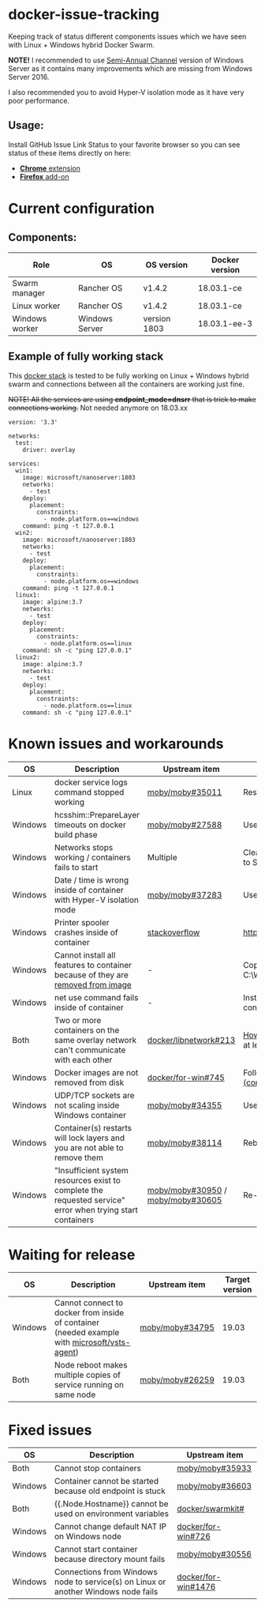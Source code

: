 # docker-issue-tracking
Keeping track of status different components issues which we have seen with Linux + Windows hybrid Docker Swarm.

**NOTE!** I recommended to use [Semi-Annual Channel](https://docs.microsoft.com/en-us/windows-server/get-started/semi-annual-channel-overview) version of Windows Server as it contains many improvements which are missing from Windows Server 2016.

I also recommended you to avoid Hyper-V isolation mode as it have very poor performance.

## Usage:
Install GitHub Issue Link Status to your favorite browser so you can see status of these items directly on here:
- [**Chrome** extension](https://chrome.google.com/webstore/detail/github-issue-link-status/nbiddhncecgemgccalnoanpnenalmkic)
- [**Firefox** add-on](https://addons.mozilla.org/en-US/firefox/addon/github-issue-link-status/)

# Current configuration
## Components:
| Role           | OS             | OS version   | Docker version               |
| -------------- | -------------- | ------------ | ---------------------------- |
| Swarm manager  | Rancher OS     | v1.4.2       | 18.03.1-ce                   |
| Linux worker   | Rancher OS     | v1.4.2       | 18.03.1-ce                   |
| Windows worker | Windows Server | version 1803 | 18.03.1-ee-3                 |

## Example of fully working stack

This [docker stack](https://docs.docker.com/engine/reference/commandline/stack_deploy/) is tested to be fully working on Linux + Windows hybrid swarm and connections between all the containers are working just fine.

~~NOTE! All the services are using **endpoint_mode=dnsrr** that is trick to make connections working.~~
Not needed anymore on 18.03.xx
```
version: '3.3'

networks:
  test:
    driver: overlay

services:
  win1:
    image: microsoft/nanoserver:1803
    networks:
      - test
    deploy:
      placement:
        constraints:
          - node.platform.os==windows
    command: ping -t 127.0.0.1
  win2:
    image: microsoft/nanoserver:1803
    networks:
      - test
    deploy:
      placement:
        constraints:
          - node.platform.os==windows
    command: ping -t 127.0.0.1
  linux1:
    image: alpine:3.7
    networks:
      - test
    deploy:
      placement:
        constraints:
          - node.platform.os==linux
    command: sh -c "ping 127.0.0.1"
  linux2:
    image: alpine:3.7
    networks:
      - test
    deploy:
      placement:
        constraints:
          - node.platform.os==linux
    command: sh -c "ping 127.0.0.1"
```


# Known issues and workarounds
| OS      | Description                                                                 | Upstream item          | Workaround / solution                                                                   |
| ------- | --------------------------------------------------------------------------- | ---------------------- | --------------------------------------------------------------------------------------- |
| Linux   | docker service logs command stopped working | [moby/moby#35011](https://github.com/moby/moby/issues/35011) | Restart all Swarm managers one by one |
| Windows | hcsshim::PrepareLayer timeouts on docker build phase | [moby/moby#27588](https://github.com/moby/moby/issues/27588) | Use Core version of Windows Server |
| Windows | Networks stops working / containers fails to start | Multiple | Clear networks with [this](https://github.com/MicrosoftDocs/Virtualization-Documentation/tree/master/windows-server-container-tools/CleanupContainerHostNetworking) script and join node back to Swarm |
| Windows | Date / time is wrong inside of container with Hyper-V isolation mode | [moby/moby#37283](https://github.com/moby/moby/issues/37283) | Use process isolation mode |
| Windows | Printer spooler crashes inside of container | [stackoverflow](https://stackoverflow.com/questions/41565459/windows-2016-docker-container-error/) | https://stackoverflow.com/a/50748146/9529640 |
| Windows | Cannot install all features to container because of they are [removed from image](https://docs.microsoft.com/en-us/windows-server/administration/server-core/server-core-container-removed-roles) | - | Copy needed packages from host machine C:\Windows\WinSxs and install using dism | 
| Windows | net use command fails inside of container | - | Install File-Services feature to host *and* to container |
| Both    | Two or more containers on the same overlay network can't communicate with each other | [docker/libnetwork#213](https://github.com/docker/libnetwork/pull/2134) | [How to recover from a split gossip cluster](https://success.docker.com/article/how-to-recover-from-split-gossip-cluster) or use at least version 18.06 | 
| Windows | Docker images are not removed from disk | [docker/for-win#745](https://github.com/docker/for-win/issues/745) | Follow cleanup guide on [docker/for-win#745 (comment)](https://github.com/docker/for-win/issues/745#issuecomment-445243539)  |
| Windows | UDP/TCP sockets are not scaling inside Windows container  | [moby/moby#34355](https://github.com/moby/moby/issues/34355) | Use Windows Server 2019 |
| Windows | Container(s) restarts will lock layers and you are not able to remove them | [moby/moby#38114](https://github.com/moby/moby/issues/38114#issuecomment-437956101) | Reboot server / Don't use Windows Server 2019 |
| Windows | "Insufficient system resources exist to complete the requested service" error when trying start containers | [moby/moby#30950](https://github.com/moby/moby/issues/30950) / [moby/moby#30605](https://github.com/moby/moby/issues/30605#issuecomment-278328761) | Re-create server... |

# Waiting for release
| OS      | Description                                                                 | Upstream item          | Target version |
| ------- | --------------------------------------------------------------------------- | ---------------------- | -------------- |
| Windows | Cannot connect to docker from inside of container (needed example with [microsoft/vsts-agent](https://hub.docker.com/r/microsoft/vsts-agent/)) | [moby/moby#34795](https://github.com/moby/moby/issues/34795) | 19.03 |
| Both    | Node reboot makes multiple copies of service running on same node | [moby/moby#26259](https://github.com/moby/moby/issues/26259) | 19.03 |


# Fixed issues
| OS      | Description                                                                 | Upstream item          | 
| ------- | --------------------------------------------------------------------------- | ---------------------- | 
| Both    | Cannot stop containers | [moby/moby#35933](https://github.com/moby/moby/issues/35933) |
| Windows | Container cannot be started because old endpoint is stuck | [moby/moby#36603](https://github.com/moby/moby/pull/36603) |
| Both    | {{.Node.Hostname}} cannot be used on environment variables | [docker/swarmkit#](https://github.com/docker/swarmkit/issues/1951) | 
| Windows | Cannot change default NAT IP on Windows node | [docker/for-win#726](https://github.com/docker/for-win/issues/726) |
| Windows | Cannot start container because directory mount fails | [moby/moby#30556](https://github.com/moby/moby/issues/30556) |
| Windows | Connections from Windows node to service(s) on Linux or another Windows node fails | [docker/for-win#1476](https://github.com/docker/for-win/issues/1476) |
